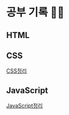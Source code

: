 # 공부 기록 🌱🍀
## HTML

## CSS
[CSS정리][csslink]

[csslink]: https://github.com/hyeyeon9/study/blob/main/CSS/css%20%EC%A0%95%EB%A6%AC.md


## JavaScript
[JavaScript정리][jslink]

[jslink]: https://github.com/hyeyeon9/study/blob/main/JS/JS%EC%A0%95%EB%A6%AC.md
